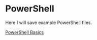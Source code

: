 # PowerShell

Here I will save example PowerShell files.

[PowerShell Basics](PowerShellBasics.ps1)
